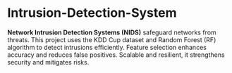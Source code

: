 # Intrusion-Detection-System
**Network Intrusion Detection Systems (NIDS)** safeguard networks from threats. This project uses the KDD Cup dataset and Random Forest (RF) algorithm to detect intrusions efficiently. Feature selection enhances accuracy and reduces false positives. Scalable and resilient, it strengthens security and mitigates risks.

